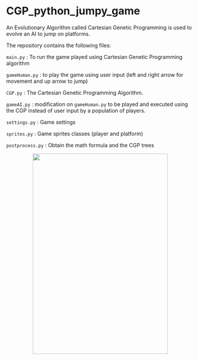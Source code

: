 # CGP_python_jumpy_game

An Evolutionary Algorithm called Cartesian Genetic Programming is used to evolve an AI to jump on platforms.

The repository contains the following files:

`main.py` : To run the game played using Cartesian Genetic Programming algorithm 

`gameHuman.py` : to play the game using user input (left and right arrow for movement and up arrow to jump)

`CGP.py` : The Cartesian Genetic Programming Algorithm.

`gameAI.py` :  modification on `gameHuman.py` to be played and executed using the CGP instead of user input by a population of players.

`settings.py` : Game settings

`sprites.py` : Game sprites classes (player and platform)

`postprocess.py` : Obtain the math formula and the CGP trees


<p align="center">
  <img src="[jumping_game_Cartesian_Genetic_Programming/tree/main/GithubImage](https://github.com/HHNM/jumping_game_Cartesian_Genetic_Programming/blob/a7c895b4f7ee49e7b6e8f48c8572b4caa8616611/GithubImage/GameScene.png)https://github.com/HHNM/jumping_game_Cartesian_Genetic_Programming/blob/a7c895b4f7ee49e7b6e8f48c8572b4caa8616611/GithubImage/GameScene.png" width="361.6" height="538.4">
</p>

